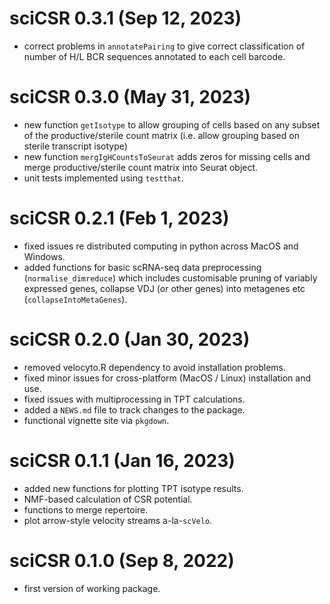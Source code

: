# sciCSR 0.3.1 (Sep 12, 2023)
+ correct problems in `annotatePairing` to give correct classification of number of H/L BCR sequences annotated to each cell barcode.

# sciCSR 0.3.0 (May 31, 2023)
* new function `getIsotype` to allow grouping of cells based on any subset of the productive/sterile count matrix (i.e. allow grouping based on sterile transcript isotype)
* new function `mergIgHCountsToSeurat` adds zeros for missing cells and merge productive/sterile count matrix into Seurat object.
* unit tests implemented using `testthat`.

# sciCSR 0.2.1 (Feb 1, 2023)
* fixed issues re distributed computing in python across MacOS and Windows.
* added functions for basic scRNA-seq data preprocessing (`normalise_dimreduce`) which includes customisable pruning of variably expressed genes, collapse VDJ (or other genes) into metagenes etc (`collapseIntoMetaGenes`).

# sciCSR 0.2.0 (Jan 30, 2023)
* removed velocyto.R dependency to avoid installation problems.
* fixed minor issues for cross-platform (MacOS / Linux) installation and use.
* fixed issues with multiprocessing in TPT calculations.
* added a `NEWS.md` file to track changes to the package.
* functional vignette site via `pkgdown`.

# sciCSR 0.1.1 (Jan 16, 2023)
* added new functions for plotting TPT isotype results.
* NMF-based calculation of CSR potential.
* functions to merge repertoire.
* plot arrow-style velocity streams a-la-`scVelo`.

# sciCSR 0.1.0 (Sep 8, 2022)
* first version of working package.

